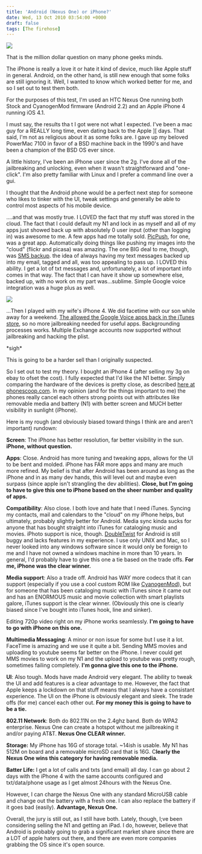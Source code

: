 ```yaml
---
title: 'Android (Nexus One) or iPhone?'
date: Wed, 13 Oct 2010 03:54:00 +0000
draft: false
tags: [The firehose]
---
```


[![](http://handies.phandroid.com/media/nexus-one-1269816018-806.jpg)](http://handies.phandroid.com/media/nexus-one-1269816018-806.jpg)  

  

  

  

  

  

  

  

That is the million dollar question on many phone geeks minds.

The iPhone is really a love it or hate it kind of device, much like Apple stuff in general. Android, on the other hand, is still new enough that some folks are still ignoring it. Well, I wanted to know which worked better for me, and so I set out to test them both.

  

For the purposes of this test, I'm used an HTC Nexus One running both Stock and CyanogenMod firmware (Android 2.2) and an Apple iPhone 4 running iOS 4.1.

  

I must say, the results tha t I got were not what I expected. I've been a mac guy for a REALLY long time, even dating back to the Apple \]\[ days. That said, I'm not as religious about it as some folks are. I gave up my beloved PowerMac 7100 in favor of a BSD machine back in the 1990's and have been a champion of the BSD OS ever since.

A little history, I've been an iPhone user since the 2g. I've done all of the jailbreaking and unlocking, even when it wasn't straightforward and "one-click". I'm also pretty familiar with Linux and I prefer a command line over a gui.

I thought that the Android phone would be a perfect next step for someone who likes to tinker with the UI, tweak settings and generally be able to control most aspects of his mobile device.

  
  

....and that was mostly true. I LOVED the fact that my stuff was stored in the cloud. The fact that I could default my N1 and lock in as myself and all of my apps just showed back up with absolutely 0 user input (other than logging in) was awesome to me. A few apps had me totally sold. [PicPush](http://blog.350nice.com/wp/products/picpush), for one, was a great app. Automatically doing things like pushing my images into the "cloud" (flickr and picasa) was amazing. The one BIG deal to me, though, was [SMS backup](http://www.androlib.com/android.application.tv-studer-smssync-jjD.aspx). the idea of always having my text messages backed up into my email, tagged and all, was too appealing to pass up. I LOVED this ability. I get a lot of txt messages and, unfortunately, a lot of important info comes in that way. The fact that I can have it show up somewhere else, backed up, with no work on my part was...sublime. Simple Google voice integration was a huge plus as well.

  
  
[![](http://macosrumors.com/wp-content/uploads/2010/06/iphone4-thumb-640xauto-14425.jpg)](http://macosrumors.com/wp-content/uploads/2010/06/iphone4-thumb-640xauto-14425.jpg)  
  
  

...Then I played with my wife's iPhone 4. We did facetime with our son while away for a weekend. [The allowed the Google Voice apps back in the iTunes store](http://www.tuaw.com/2010/09/17/gv-connect-app-for-google-voice-now-available/), so no more jailbreaking needed for useful apps. Backgrounding processes works. Multiple Exchange accounts now supported without jailbreaking and hacking the plist.

  

\*sigh\*

  

This is going to be a harder sell than I originally suspected.

  

So I set out to test my theory. I bought an iPhone 4 (after selling my 3g on ebay to ofset the cost). I fully expected that I'd like the N1 better. Simply comparing the hardware of the devices is pretty close, as described [here at phonescoop.com](http://www.phonescoop.com/phones/compare.php?id%5B%5D=2520&id%5B%5D=2798&id%5B%5D=&id%5B%5D=&id%5B%5D=). In my opinion (and for the things important to me) the phones really cancel each others strong points out with attributes like removable media and battery (N1) with better screen and MUCH better visibility in sunlight (iPhone).

  

Here is my rough (and obviously biased toward things I think are and aren't important) rundown:

  

**Screen**: The iPhone has better resolution, far better visibility in the sun. **iPhone, without question.**

**Apps**: Close. Android has more tuning and tweaking apps, allows for the UI to be bent and molded. iPhone has FAR more apps and many are much more refined. My belief is that after Android has been around as long as the iPhone and in as many dev hands, this will level out and maybe even surpass (since apple isn't strangling the dev abilities). **Close, but I'm going to have to give this one to iPhone based on the sheer number and quality of apps.**

  

**Compatibility**: Also close. I both love and hate that I need iTunes. Syncing my contacts, mail and calendars to the "cloud" on my iPhone helps, but ultimately, probably slightly better for Android. Media sync kinda sucks for anyone that has bought straight into iTunes for cataloging music and movies. iPhoto support is nice, though. [DoubleTwist](http://www.doubletwist.com/) for Android is still buggy and lacks features in my experience. I use only UNIX and Mac, so I never looked into any windows software since it would only be foreign to me and I have not owned a windows machine in more than 10 years. In general, I'd probably have to give this one a tie based on the trade offs. **For me, iPhone was the clear winner.**

  

**Media support**: Also a trade off. Android has WAY more codecs that it can support (especially if you use a cool custom ROM like [CyanogenMod](http://www.cyanogenmod.com/)), but for someone that has been cataloging music with iTunes since it came out and has an ENORMOUS music and movie collection with smart playlists galore, iTunes support is the clear winner. (Obviously this one is clearly biased since I've bought into iTunes hook, line and sinker).

Editing 720p video right on my iPhone works seamlessly. **I'm going to have to go with iPhone on this one.**

  

**Multimedia Messaging**: A minor or non issue for some but I use it a lot. FaceTime is amazing and we use it quite a bit. Sending MMS movies and uploading to youtube seems far better on the iPhone. I never could get MMS movies to work on my N1 and the upload to youtube was pretty rough, sometimes failing completely. **I'm gonna give this one to the iPhone.**

  

**UI**: Also tough. Mods have made Android very elegant. The ability to tweak the UI and add features is a clear advantage to me. However, the fact that Apple keeps a lockdown on that stuff means that I always have a consistant experience. The UI on the iPhone is obviously elegant and sleek. The trade offs (for me) cancel each other out. **For my money this is going to have to be a tie.**

  

**802.11 Network**: Both do 802.11N on the 2.4ghz band. Both do WPA2 enterprise. Nexus One can create a hotspot without me jailbreaking it and/or paying AT&T. **Nexus One CLEAR winner.**

**Storage:** My iPhone has 16G of storage total. ~14ish is usable. My N1 has 512M on board and a removable microSD card that is 16G. C**learly the Nexus One wins this category for having removable media.**

**Batter Life:** I get a lot of calls and txts (and email) all day. I can go about 2 days with the iPhone 4 with the same accounts configured and txt/data/phone usage as I get almost 24hours with the Nexus One.

However, I can charge the Nexus One with any standard MicroUSB cable and change out the battery with a fresh one. I can also replace the battery if it goes bad (easily). **Advantage, Nexus One.**

Overall, the jury is still out, as I still have both. Lately, though, I;ve been considering selling the N1 and getting an iPad. I do, however, believe that Android is probably going to grab a significant market share since there are a LOT of apple haters out there, and there are even more companies grabbing the OS since it's open source.